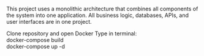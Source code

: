 This project uses a monolithic architecture that combines all components of the system into one application.
All business logic, databases, APIs, and user interfaces are in one project.

Clone repository and open Docker
Type in terminal:</br> 
docker-compose build</br>
docker-compose up -d

